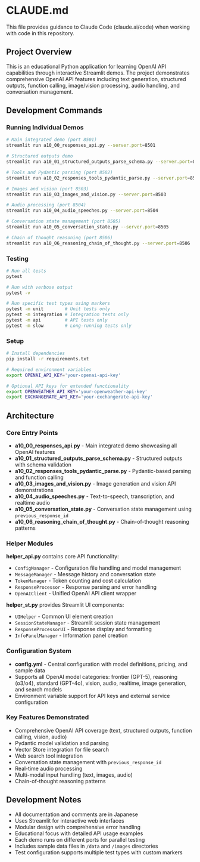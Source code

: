 # CLAUDE.md

This file provides guidance to Claude Code (claude.ai/code) when working with code in this repository.

## Project Overview

This is an educational Python application for learning OpenAI API capabilities through interactive Streamlit demos. The project demonstrates comprehensive OpenAI API features including text generation, structured outputs, function calling, image/vision processing, audio handling, and conversation management.

## Development Commands

### Running Individual Demos
```bash
# Main integrated demo (port 8501)
streamlit run a10_00_responses_api.py --server.port=8501

# Structured outputs demo  
streamlit run a10_01_structured_outputs_parse_schema.py --server.port=8501

# Tools and Pydantic parsing (port 8502)
streamlit run a10_02_responses_tools_pydantic_parse.py --server.port=8502

# Images and vision (port 8503)
streamlit run a10_03_images_and_vision.py --server.port=8503

# Audio processing (port 8504)
streamlit run a10_04_audio_speeches.py --server.port=8504

# Conversation state management (port 8505)
streamlit run a10_05_conversation_state.py --server.port=8505

# Chain of thought reasoning (port 8506)
streamlit run a10_06_reasoning_chain_of_thought.py --server.port=8506
```

### Testing
```bash
# Run all tests
pytest

# Run with verbose output
pytest -v

# Run specific test types using markers
pytest -m unit        # Unit tests only
pytest -m integration # Integration tests only  
pytest -m api         # API tests only
pytest -m slow        # Long-running tests only
```

### Setup
```bash
# Install dependencies
pip install -r requirements.txt

# Required environment variables
export OPENAI_API_KEY='your-openai-api-key'

# Optional API keys for extended functionality
export OPENWEATHER_API_KEY='your-openweather-api-key'
export EXCHANGERATE_API_KEY='your-exchangerate-api-key'
```

## Architecture

### Core Entry Points
- **a10_00_responses_api.py** - Main integrated demo showcasing all OpenAI features
- **a10_01_structured_outputs_parse_schema.py** - Structured outputs with schema validation 
- **a10_02_responses_tools_pydantic_parse.py** - Pydantic-based parsing and function calling
- **a10_03_images_and_vision.py** - Image generation and vision API demonstrations
- **a10_04_audio_speeches.py** - Text-to-speech, transcription, and realtime audio
- **a10_05_conversation_state.py** - Conversation state management using `previous_response_id`
- **a10_06_reasoning_chain_of_thought.py** - Chain-of-thought reasoning patterns

### Helper Modules

**helper_api.py** contains core API functionality:
- `ConfigManager` - Configuration file handling and model management
- `MessageManager` - Message history and conversation state  
- `TokenManager` - Token counting and cost calculation
- `ResponseProcessor` - Response parsing and error handling
- `OpenAIClient` - Unified OpenAI API client wrapper

**helper_st.py** provides Streamlit UI components:
- `UIHelper` - Common UI element creation
- `SessionStateManager` - Streamlit session state management
- `ResponseProcessorUI` - Response display and formatting
- `InfoPanelManager` - Information panel creation

### Configuration System
- **config.yml** - Central configuration with model definitions, pricing, and sample data
- Supports all OpenAI model categories: frontier (GPT-5), reasoning (o3/o4), standard (GPT-4o), vision, audio, realtime, image generation, and search models
- Environment variable support for API keys and external service configuration

### Key Features Demonstrated
- Comprehensive OpenAI API coverage (text, structured outputs, function calling, vision, audio)
- Pydantic model validation and parsing
- Vector Store integration for file search
- Web search tool integration  
- Conversation state management with `previous_response_id`
- Real-time audio processing
- Multi-modal input handling (text, images, audio)
- Chain-of-thought reasoning patterns

## Development Notes

- All documentation and comments are in Japanese
- Uses Streamlit for interactive web interfaces
- Modular design with comprehensive error handling
- Educational focus with detailed API usage examples
- Each demo runs on different ports for parallel testing
- Includes sample data files in `/data` and `/images` directories
- Test configuration supports multiple test types with custom markers